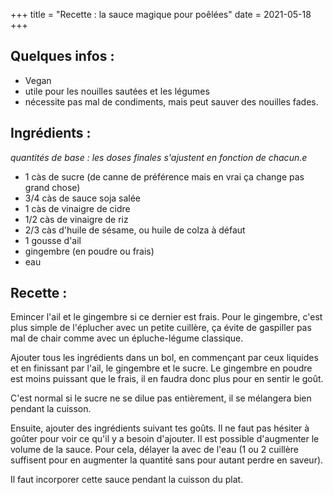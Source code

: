 +++
title = "Recette : la sauce magique pour poêlées"
date = 2021-05-18
+++

## Quelques infos :

- Vegan
- utile pour les nouilles sautées et les légumes
- nécessite pas mal de condiments, mais peut sauver des nouilles fades.

## Ingrédients :
*quantités de base : les doses finales s'ajustent en fonction de chacun.e*

- 1 càs de sucre (de canne de préférence mais en vrai ça change pas grand chose)
- 3/4 càs de sauce soja salée
- 1 càs de vinaigre de cidre
- 1/2 càs de vinaigre de riz
- 2/3 càs d'huile de sésame, ou huile de colza à défaut
- 1 gousse d'ail
- gingembre (en poudre ou frais)
- eau

## Recette :

Emincer l'ail et le gingembre si ce dernier est frais. Pour le gingembre, c'est plus simple de l'éplucher avec un petite cuillère, ça évite de gaspiller pas mal de chair comme avec un épluche-légume classique.

Ajouter tous les ingrédients dans un bol, en commençant par ceux liquides et en finissant par l'ail, le gingembre et le sucre. Le gingembre en poudre est moins puissant que le frais, il en faudra donc plus pour en sentir le goût.

C'est normal si le sucre ne se dilue pas entièrement, il se mélangera bien pendant la cuisson. 

Ensuite, ajouter des ingrédients suivant tes goûts. Il ne faut pas hésiter à goûter pour voir ce qu'il y a besoin d'ajouter. Il est possible d'augmenter le volume de la sauce. Pour cela, délayer la avec de l'eau (1 ou 2 cuillère suffisent pour en augmenter la quantité sans pour autant perdre en saveur).

Il faut incorporer cette sauce pendant la cuisson du plat.
